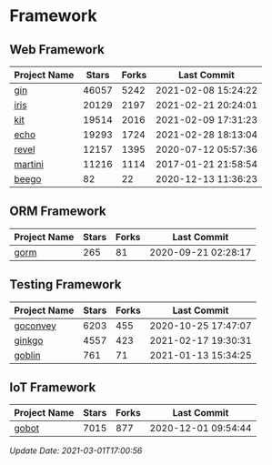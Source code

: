 # Framework

## Web Framework
| Project Name | Stars | Forks | Last Commit |
| ------------ | ----- | ----- | ----------- |
| [gin](https://github.com/gin-gonic/gin) | 46057 | 5242 | 2021-02-08 15:24:22 |
| [iris](https://github.com/kataras/iris) | 20129 | 2197 | 2021-02-21 20:24:01 |
| [kit](https://github.com/go-kit/kit) | 19514 | 2016 | 2021-02-09 17:31:23 |
| [echo](https://github.com/labstack/echo) | 19293 | 1724 | 2021-02-28 18:13:04 |
| [revel](https://github.com/revel/revel) | 12157 | 1395 | 2020-07-12 05:57:36 |
| [martini](https://github.com/go-martini/martini) | 11216 | 1114 | 2017-01-21 21:58:54 |
| [beego](https://github.com/astaxie/beego) | 82 | 22 | 2020-12-13 11:36:23 |

## ORM Framework
| Project Name | Stars | Forks | Last Commit |
| ------------ | ----- | ----- | ----------- |
| [gorm](https://github.com/jinzhu/gorm) | 265 | 81 | 2020-09-21 02:28:17 |

## Testing Framework
| Project Name | Stars | Forks | Last Commit |
| ------------ | ----- | ----- | ----------- |
| [goconvey](https://github.com/smartystreets/goconvey) | 6203 | 455 | 2020-10-25 17:47:07 |
| [ginkgo](https://github.com/onsi/ginkgo) | 4557 | 423 | 2021-02-17 19:30:31 |
| [goblin](https://github.com/franela/goblin) | 761 | 71 | 2021-01-13 15:34:25 |

## IoT Framework
| Project Name | Stars | Forks | Last Commit |
| ------------ | ----- | ----- | ----------- |
| [gobot](https://github.com/hybridgroup/gobot) | 7015 | 877 | 2020-12-01 09:54:44 |

*Update Date: 2021-03-01T17:00:56*